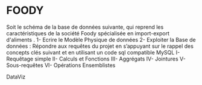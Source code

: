 # FOODY
Soit le schéma de la base de données suivante, qui reprend les caractéristiques de la société Foody spécialisée en import-export d'aliments .
1- Ecrire le Modèle Physique de données
2- Exploiter la Base de données :
Répondre aux requêtes du projet en s’appuyant sur le rappel des concepts clés suivant et en utilisant un code sql compatible MySQL
I- Requêtage simple
II- Calculs et Fonctions
III- Aggrégats
IV- Jointures
V- Sous-requêtes
VI- Opérations Ensemblistes

DataViz

